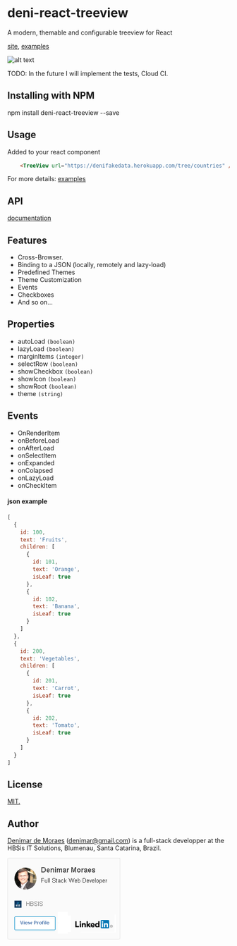 # deni-react-treeview
A modern, themable and configurable treeview for React


[site](https://denimar.github.io/deni-react-treeview/), [examples](https://denimar.github.io/deni-react-treeview/examples)


![alt text](https://denimar.github.io/deni-react-treeview/images/deni-react-treeview.png)


TODO: In the future I will implement the tests, Cloud CI.

## Installing with NPM

npm install deni-react-treeview --save

## Usage

Added to your react component
```html
    <TreeView url="https://denifakedata.herokuapp.com/tree/countries" /> 
```
For more details: [examples](https://deni-react-treeview.vercel.app/)

## API
[documentation](https://denimar.github.io/deni-react-treeview/api.html)

## Features
* Cross-Browser.
* Binding to a JSON (locally, remotely and lazy-load)
* Predefined Themes
* Theme Customization
* Events
* Checkboxes
* And so on...

## Properties
* autoLoad ```(boolean)```
* lazyLoad ```(boolean)```
* marginItems ```(integer)```
* selectRow ```(boolean)```
* showCheckbox ```(boolean)```
* showIcon ```(boolean)```
* showRoot ```(boolean)```
* theme ```(string)```

## Events
* OnRenderItem
* onBeforeLoad
* onAfterLoad
* onSelectItem
* onExpanded
* onColapsed
* onLazyLoad
* onCheckItem

#### json example

```javascript
[
  {
    id: 100,
    text: 'Fruits',
    children: [
      {
        id: 101,
        text: 'Orange',
        isLeaf: true
      },
      {
        id: 102,
        text: 'Banana',
        isLeaf: true
      }
    ]
  },
  {
    id: 200,
    text: 'Vegetables',
    children: [
      {
        id: 201,
        text: 'Carrot',
        isLeaf: true
      },
      {
        id: 202,
        text: 'Tomato',
        isLeaf: true
      }
    ]
  }
]
```

## License

[MIT.](https://raw.githubusercontent.com/denimar/deni-react-treeview/master/LICENSE-MIT)

## Author

[Denimar de Moraes](http://github.com/denimar) (denimar@gmail.com) is a full-stack developper at the HBSis IT Solutions, Blumenau, Santa Catarina, Brazil.

[<img src="https://raw.githubusercontent.com/denimar/denibudget/master/linkedin-profile.png">](https://www.linkedin.com/in/denimar-moraes/?locale=en_US)